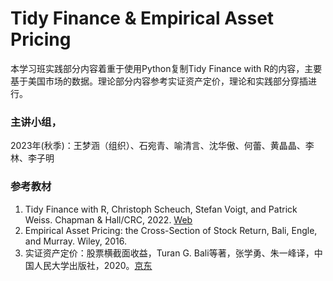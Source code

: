 # Tidy Finance & Empirical Asset Pricing

本学习班实践部分内容着重于使用Python复制Tidy Finance with R的内容，主要基于美国市场的数据。理论部分内容参考实证资产定价，理论和实践部分穿插进行。
### 主讲小组，

2023年(秋季)：王梦涵（组织）、石宛青、喻清言、沈华傲、何蕾、黄晶晶、李林、李子明

### 参考教材

1. Tidy Finance with R, Christoph Scheuch, Stefan Voigt, and Patrick Weiss. Chapman & Hall/CRC, 2022. [Web](https://www.tidy-finance.org/index.html) 
2. Empirical Asset Pricing: the Cross-Section of Stock Return, Bali, Engle, and Murray. Wiley, 2016.
3. 实证资产定价：股票横截面收益，Turan G. Bali等著，张学勇、朱一峰译，中国人民大学出版社，2020。[京东](https://item.jd.com/12616137.html)
